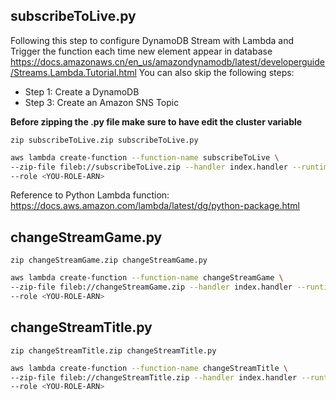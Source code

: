 ## subscribeToLive.py
Following this step to configure DynamoDB Stream with Lambda and Trigger the function each time new element appear in database
https://docs.amazonaws.cn/en_us/amazondynamodb/latest/developerguide/Streams.Lambda.Tutorial.html
You can also skip the following steps:
- Step 1: Create a DynamoDB
- Step 3: Create an Amazon SNS Topic

**Before zipping the .py file make sure to have edit the cluster variable**

`zip subscribeToLive.zip subscribeToLive.py`
```sh
aws lambda create-function --function-name subscribeToLive \
--zip-file fileb://subscribeToLive.zip --handler index.handler --runtime python3.6 \
--role <YOU-ROLE-ARN>
```

Reference to Python Lambda function: https://docs.aws.amazon.com/lambda/latest/dg/python-package.html

## changeStreamGame.py

`zip changeStreamGame.zip changeStreamGame.py`
```sh
aws lambda create-function --function-name changeStreamGame \
--zip-file fileb://changeStreamGame.zip --handler index.handler --runtime python3.6 \
--role <YOU-ROLE-ARN>
```

## changeStreamTitle.py

`zip changeStreamTitle.zip changeStreamTitle.py`
```sh
aws lambda create-function --function-name changeStreamTitle \
--zip-file fileb://changeStreamTitle.zip --handler index.handler --runtime python3.6 \
--role <YOU-ROLE-ARN>
```
